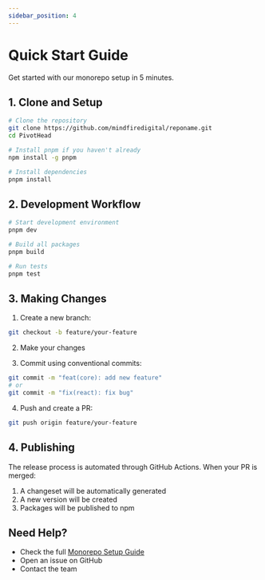 ```yaml
---
sidebar_position: 4
---
```


# Quick Start Guide

Get started with our monorepo setup in 5 minutes.

## 1. Clone and Setup

```bash
# Clone the repository
git clone https://github.com/mindfiredigital/reponame.git
cd PivotHead

# Install pnpm if you haven't already
npm install -g pnpm

# Install dependencies
pnpm install
```

## 2. Development Workflow

```bash
# Start development environment
pnpm dev

# Build all packages
pnpm build

# Run tests
pnpm test
```

## 3. Making Changes

1. Create a new branch:

```bash
git checkout -b feature/your-feature
```

2. Make your changes

3. Commit using conventional commits:

```bash
git commit -m "feat(core): add new feature"
# or
git commit -m "fix(react): fix bug"
```

4. Push and create a PR:

```bash
git push origin feature/your-feature
```

## 4. Publishing

The release process is automated through GitHub Actions. When your PR is merged:

1. A changeset will be automatically generated
2. A new version will be created
3. Packages will be published to npm

## Need Help?

- Check the full [Monorepo Setup Guide](./monorepo-setup.md)
- Open an issue on GitHub
- Contact the team
